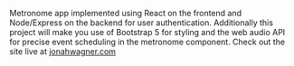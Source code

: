 Metronome app implemented using React on the frontend and Node/Express on the backend for user authentication. Additionally this project will make you use of Bootstrap 5 for styling and the web audio API for precise event scheduling in the metronome component.
Check out the site live at <a href="https://jonahwagner.com">jonahwagner.com</a>
